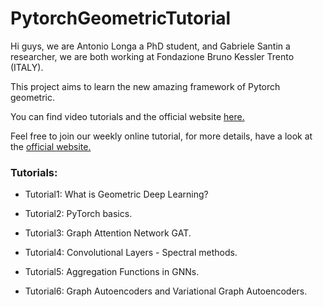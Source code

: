 # PytorchGeometricTutorial
Hi guys, we are Antonio Longa a PhD student, and Gabriele Santin a researcher, we are both working at Fondazione Bruno Kessler Trento (ITALY).

This project aims to learn the new amazing framework of Pytorch geometric.

You can find video tutorials and the official website [here.](https://antoniolonga.github.io/Pytorch_geometric_tutorials/index.html)

Feel free to join our weekly online tutorial, for more details, have a look at the  [official website.](https://antoniolonga.github.io/Pytorch_geometric_tutorials/index.html)

### Tutorials:

* Tutorial1: What is Geometric Deep Learning? 

* Tutorial2: PyTorch basics.

* Tutorial3: Graph Attention Network GAT.

* Tutorial4: Convolutional Layers - Spectral methods.

* Tutorial5: Aggregation Functions in GNNs.

* Tutorial6: Graph Autoencoders and Variational Graph Autoencoders.



